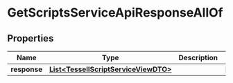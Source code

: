 

# GetScriptsServiceApiResponseAllOf


## Properties

Name | Type | Description | Notes
------------ | ------------- | ------------- | -------------
**response** | [**List&lt;TessellScriptServiceViewDTO&gt;**](TessellScriptServiceViewDTO.md) |  |  [optional]



